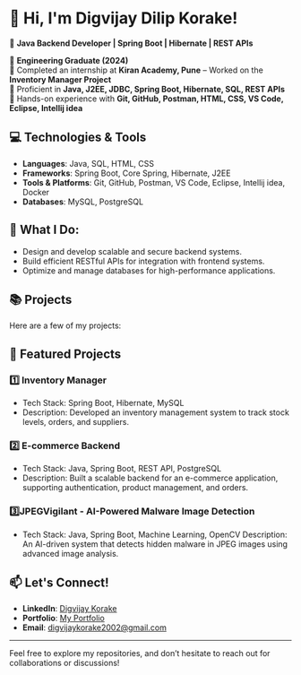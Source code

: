 # 👋 Hi, I'm Digvijay Dilip Korake!

🚀 **Java Backend Developer | Spring Boot | Hibernate | REST APIs**

🔹 **Engineering Graduate (2024)**  
🔹 Completed an internship at **Kiran Academy, Pune** – Worked on the **Inventory Manager Project**  
🔹 Proficient in **Java, J2EE, JDBC, Spring Boot, Hibernate, SQL, REST APIs**  
🔹 Hands-on experience with **Git, GitHub, Postman, HTML, CSS, VS Code, Eclipse, Intellij idea**  

## 💻 Technologies & Tools

- **Languages**: Java, SQL, HTML, CSS
- **Frameworks**: Spring Boot, Core Spring, Hibernate, J2EE
- **Tools & Platforms**: Git, GitHub, Postman, VS Code, Eclipse, Intellij idea, Docker
- **Databases**: MySQL, PostgreSQL

## 🔧 What I Do:
- Design and develop scalable and secure backend systems.
- Build efficient RESTful APIs for integration with frontend systems.
- Optimize and manage databases for high-performance applications.

## 📚 Projects

Here are a few of my projects:

## 📌 Featured Projects
### 1️⃣ Inventory Manager
- Tech Stack: Spring Boot, Hibernate, MySQL
- Description: Developed an inventory management system to track stock levels, orders, and suppliers.

### 2️⃣ E-commerce Backend
- Tech Stack: Java, Spring Boot, REST API, PostgreSQL
- Description: Built a scalable backend for an e-commerce application, supporting authentication, product management, and orders.

### 3️⃣JPEGVigilant - AI-Powered Malware Image Detection
- Tech Stack: Java, Spring Boot, Machine Learning, OpenCV
Description: An AI-driven system that detects hidden malware in JPEG images using advanced image analysis.

## 📫 Let's Connect!
- **LinkedIn**: [Digvijay Korake](https://www.linkedin.com/in/digvijay-korake-6728062b8)
- **Portfolio**: [My Portfolio](https://digvijaykorake2002.github.io/Portfolio/)
- **Email**: digvijaykorake2002@gmail.com

---

Feel free to explore my repositories, and don’t hesitate to reach out for collaborations or discussions!

